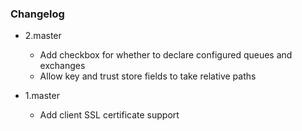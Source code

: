 ### Changelog ###
- 2.master
    - Add checkbox for whether to declare configured queues and exchanges
    - Allow key and trust store fields to take relative paths

- 1.master
    - Add client SSL certificate support
